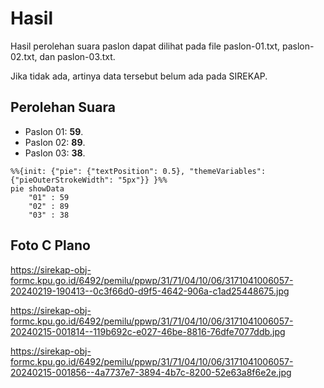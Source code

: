 # Hasil

Hasil perolehan suara paslon dapat dilihat pada file paslon-01.txt, paslon-02.txt, dan paslon-03.txt.

Jika tidak ada, artinya data tersebut belum ada pada SIREKAP.

## Perolehan Suara

 * Paslon 01: **59**.
 * Paslon 02: **89**.
 * Paslon 03: **38**.

```mermaid
%%{init: {"pie": {"textPosition": 0.5}, "themeVariables": {"pieOuterStrokeWidth": "5px"}} }%%
pie showData
    "01" : 59
    "02" : 89
    "03" : 38
```
## Foto C Plano

https://sirekap-obj-formc.kpu.go.id/6492/pemilu/ppwp/31/71/04/10/06/3171041006057-20240219-190413--0c3f66d0-d9f5-4642-906a-c1ad25448675.jpg

https://sirekap-obj-formc.kpu.go.id/6492/pemilu/ppwp/31/71/04/10/06/3171041006057-20240215-001814--119b692c-e027-46be-8816-76dfe7077ddb.jpg

https://sirekap-obj-formc.kpu.go.id/6492/pemilu/ppwp/31/71/04/10/06/3171041006057-20240215-001856--4a7737e7-3894-4b7c-8200-52e63a8f6e2e.jpg

